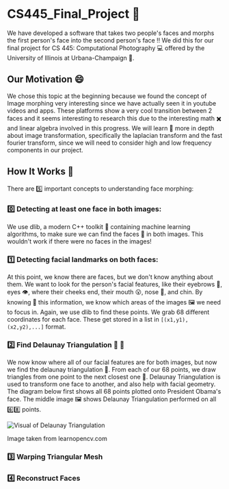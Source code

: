 # CS445_Final_Project :camera_flash:

We have developed a software that takes two people's faces and morphs the first person's face into the second person's face :bangbang: We did this for our final project for CS 445: Computational Photography :computer: offered by the University of Illinois at Urbana-Champaign :school:.

## Our Motivation :smile:

We chose this topic at the beginning because we found the concept of Image morphing very interesting since we have actually seen it in youtube videos and apps. These platforms show a very cool transition between 2 faces and it seems interesting to research this due to the interesting math :heavy_multiplication_x: and linear algebra involved in this progress. We will learn :brain: more in depth about image transformation, specifically the laplacian transform and the fast fourier transform, since we will need to consider high and low frequency components in our project.

## How It Works :thinking:
There are 5️⃣ important concepts to understanding face morphing:

### 0️⃣ Detecting at least one face in both images:

We use dlib, a modern C++ toolkit :toolbox: containing machine learning algorithms, to make sure we can find the faces 🤠 in both images. This wouldn't work if there were no faces in the images!

### 1️⃣ Detecting facial landmarks on both faces:

At this point, we know there are faces, but we don't know anything about them. We want to look for the person's facial features, like their eyebrows 🤨, eyes 👁️, where their cheeks end, their mouth 😮, nose 👃, and chin. By knowing 🧠 this information, we know which areas of the images 🖼️ we need to focus in. Again, we use dlib to find these points. We grab 68 different coordinates for each face. These get stored in a list in ```[(x1,y1),(x2,y2),...]``` format.

### 2️⃣ Find Delaunay Triangulation 🔺 🔻
We now know where all of our facial features are for both images, but now we find the delaunay triangulation 📐. From each of our 68 points, we draw triangles from one point to the next closest one 📏. Delaunay Triangulation is used to transform one face to another, and also help with facial geometry. The diagram below first shows all 68 points plotted onto President Obama's face. The middle image 🖼️ shows Delaunay Triangulation performed on all 6️⃣8️⃣ points.

![Visual of Delaunay Triangulation](https://learnopencv.com/wp-content/uploads/2015/11/opencv-delaunay-vornoi-subdiv-example.jpg)

Image taken from learnopencv.com

### 3️⃣ Warping Triangular Mesh

### 4️⃣ Reconstruct Faces
